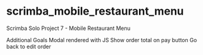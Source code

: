 # scrimba_mobile_restaurant_menu
Scrimba Solo Project 7 - Mobile Restaurant Menu


Additional Goals
Modal rendered with JS
Show order total on pay button
Go back to edit order